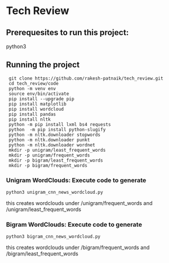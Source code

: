 # Tech Review
 
## Prerequesites to run this project:
 python3
 
 
## Running the project
```shell script
 git clone https://github.com/rakesh-patnaik/tech_review.git
 cd tech_review/code
 python -m venv env
 source env/bin/activate
 pip install --upgrade pip
 pip install matplotlib
 pip install wordcloud
 pip install pandas
 pip install nltk
 python -m pip install lxml bs4 requests
 python  -m pip install python-slugify
 python -m nltk.downloader stopwords
 python -m nltk.downloader punkt
 python -m nltk.downloader wordnet
 mkdir -p unigram/least_frequent_words
 mkdir -p unigram/frequent_words
 mkdir -p bigram/least_frequent_words
 mkdir -p bigram/frequent_words
```
### Unigram WordClouds: Execute code to generate
```shell script
python3 unigram_cnn_news_wordcloud.py
```

this creates wordclouds under <current dir>/unigram/frequent_words and <current dir>/unigram/least_frequent_words


### Bigram WordClouds: Execute code to generate 
```shell script
python3 bigram_cnn_news_wordcloud.py
```

this creates wordclouds under <current dir>/bigram/frequent_words and <current dir>/bigram/least_frequent_words
